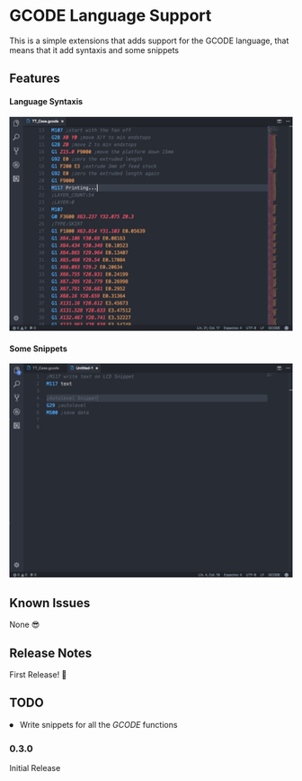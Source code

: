 # GCODE Language Support

This is a simple extensions that adds support for the GCODE language, that means that it add syntaxis and some snippets
## Features


#### Language Syntaxis
![Language Syntaxis](./images/syntaxis.png)

#### Some Snippets
![Language Snippets](./images/snippets.png)

## Known Issues
None 😎

## Release Notes

First Release! 🎉

## TODO

⏺ &nbsp; Write snippets for all the *GCODE* functions

### 0.3.0
Initial Release
